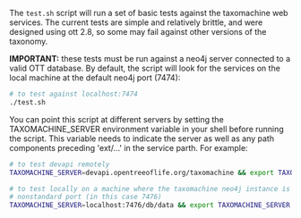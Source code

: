 The `test.sh` script will run a set of basic tests against the taxomachine web services. The current tests are simple and relatively brittle, and were designed using ott 2.8, so some may fail against other versions of the taxonomy.

**IMPORTANT:** these tests must be run against a neo4j server connected to a valid OTT database. By default, the script will look for the services on the local machine at the default neo4j port (7474):

```bash
# to test against localhost:7474
./test.sh
```

You can point this script at different servers by setting the TAXOMACHINE_SERVER environment variable in your shell before running the script. This variable needs to indicate the server as well as any path components preceding 'ext/...' in the service parth. For example:

```bash
# to test devapi remotely
TAXOMACHINE_SERVER=devapi.opentreeoflife.org/taxomachine && export TAXOMACHINE_SERVER && ./test.sh
```

```bash
# to test locally on a machine where the taxomachine neo4j instance is running on a
# nonstandard port (in this case 7476)
TAXOMACHINE_SERVER=localhost:7476/db/data && export TAXOMACHINE_SERVER && ./test.sh
```
